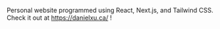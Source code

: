 Personal website programmed using React, Next.js, and Tailwind CSS. Check it out at https://danielxu.ca/ !
